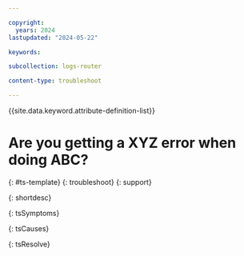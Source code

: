 ```yaml
---

copyright:
  years: 2024
lastupdated: "2024-05-22"

keywords:

subcollection: logs-router

content-type: troubleshoot

---
```


{{site.data.keyword.attribute-definition-list}}

# Are you getting a XYZ error when doing ABC?
{: #ts-template}
{: troubleshoot}
{: support}


{: shortdesc}



{: tsSymptoms}


{: tsCauses}


{: tsResolve}


